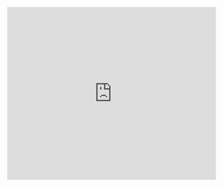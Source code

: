 <iframe src="https://scratch.mit.edu/projects/1182310051/embed" allowtransparency="true" width="485" height="402" frameborder="0" scrolling="no" allowfullscreen></iframe>
